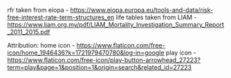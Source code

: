 rfr taken from eiopa - https://www.eiopa.europa.eu/tools-and-data/risk-free-interest-rate-term-structures_en
life tables taken from LIAM - https://www.liam.org.my/pdf/LIAM_Mortality_Investigation_Summary_Report_2011_2015.pdf

Attribution:
home icon - https://www.flaticon.com/free-icon/home_1946436?k=1721979470780&log-in=google
play icon - https://www.flaticon.com/free-icon/play-button-arrowhead_27223?term=play&page=1&position=1&origin=search&related_id=27223
